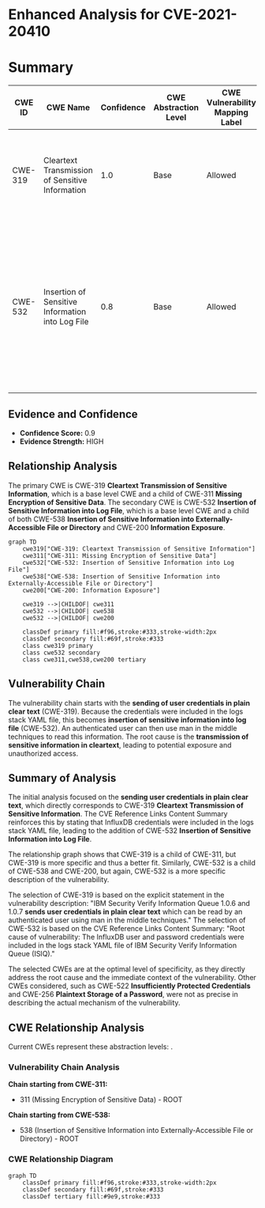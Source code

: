 # Enhanced Analysis for CVE-2021-20410

# Summary
| CWE ID | CWE Name | Confidence | CWE Abstraction Level | CWE Vulnerability Mapping Label | CWE-Vulnerability Mapping Notes |
|---|---|---|---|---|---|
| CWE-319 | Cleartext Transmission of Sensitive Information | 1.0 | Base | Allowed | Primary CWE. The vulnerability explicitly states that user credentials are sent in cleartext. |
| CWE-532 | Insertion of Sensitive Information into Log File | 0.8 | Base | Allowed | Secondary CWE. The CVE Reference Links Content Summary indicates that InfluxDB user and password credentials were included in the logs stack YAML file. |

## Evidence and Confidence

*   **Confidence Score:** 0.9
*   **Evidence Strength:** HIGH

## Relationship Analysis
The primary CWE is CWE-319 **Cleartext Transmission of Sensitive Information**, which is a base level CWE and a child of CWE-311 **Missing Encryption of Sensitive Data**. The secondary CWE is CWE-532 **Insertion of Sensitive Information into Log File**, which is a base level CWE and a child of both CWE-538 **Insertion of Sensitive Information into Externally-Accessible File or Directory** and CWE-200 **Information Exposure**.

```mermaid
graph TD
    cwe319["CWE-319: Cleartext Transmission of Sensitive Information"]
    cwe311["CWE-311: Missing Encryption of Sensitive Data"]
    cwe532["CWE-532: Insertion of Sensitive Information into Log File"]
    cwe538["CWE-538: Insertion of Sensitive Information into Externally-Accessible File or Directory"]
    cwe200["CWE-200: Information Exposure"]
    
    cwe319 -->|CHILDOF| cwe311
    cwe532 -->|CHILDOF| cwe538
    cwe532 -->|CHILDOF| cwe200
    
    classDef primary fill:#f96,stroke:#333,stroke-width:2px
    classDef secondary fill:#69f,stroke:#333
    class cwe319 primary
    class cwe532 secondary
    class cwe311,cwe538,cwe200 tertiary
```

## Vulnerability Chain
The vulnerability chain starts with the **sending of user credentials in plain clear text** (CWE-319). Because the credentials were included in the logs stack YAML file, this becomes **insertion of sensitive information into log file** (CWE-532). An authenticated user can then use man in the middle techniques to read this information. The root cause is the **transmission of sensitive information in cleartext**, leading to potential exposure and unauthorized access.

## Summary of Analysis
The initial analysis focused on the **sending user credentials in plain clear text**, which directly corresponds to CWE-319 **Cleartext Transmission of Sensitive Information**. The CVE Reference Links Content Summary reinforces this by stating that InfluxDB credentials were included in the logs stack YAML file, leading to the addition of CWE-532 **Insertion of Sensitive Information into Log File**.

The relationship graph shows that CWE-319 is a child of CWE-311, but CWE-319 is more specific and thus a better fit. Similarly, CWE-532 is a child of CWE-538 and CWE-200, but again, CWE-532 is a more specific description of the vulnerability.

The selection of CWE-319 is based on the explicit statement in the vulnerability description: "IBM Security Verify Information Queue 1.0.6 and 1.0.7 **sends user credentials in plain clear text** which can be read by an authenticated user using man in the middle techniques." The selection of CWE-532 is based on the CVE Reference Links Content Summary: "Root cause of vulnerability: The InfluxDB user and password credentials were included in the logs stack YAML file of IBM Security Verify Information Queue (ISIQ)."

The selected CWEs are at the optimal level of specificity, as they directly address the root cause and the immediate context of the vulnerability. Other CWEs considered, such as CWE-522 **Insufficiently Protected Credentials** and CWE-256 **Plaintext Storage of a Password**, were not as precise in describing the actual mechanism of the vulnerability.


## CWE Relationship Analysis

Current CWEs represent these abstraction levels: .


### Vulnerability Chain Analysis

**Chain starting from CWE-311:**
- 311 (Missing Encryption of Sensitive Data) - ROOT


**Chain starting from CWE-538:**
- 538 (Insertion of Sensitive Information into Externally-Accessible File or Directory) - ROOT



### CWE Relationship Diagram

```mermaid
graph TD
    classDef primary fill:#f96,stroke:#333,stroke-width:2px
    classDef secondary fill:#69f,stroke:#333
    classDef tertiary fill:#9e9,stroke:#333
```
